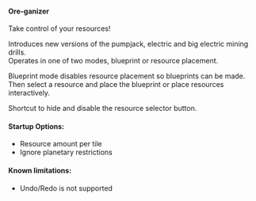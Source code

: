 #### Ore-ganizer  

Take control of your resources!  

Introduces new versions of the pumpjack, electric and big electric mining drills.  
Operates in one of two modes, blueprint or resource placement.

Blueprint mode disables resource placement so blueprints can be made.  
Then select a resource and place the blueprint or place resources interactively.  

Shortcut to hide and disable the resource selector button.  

#### Startup Options:  
* Resource amount per tile  
* Ignore planetary restrictions  

#### Known limitations:
* Undo/Redo is not supported
